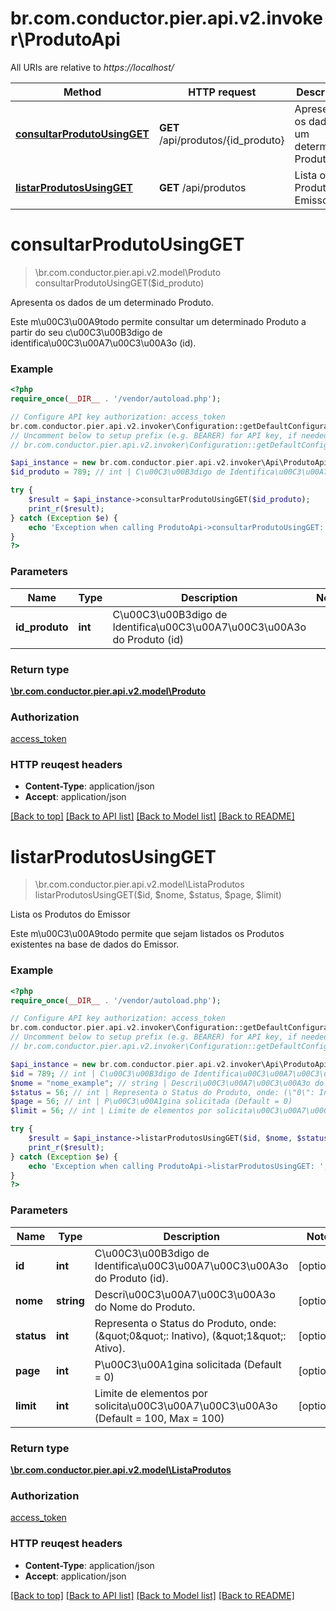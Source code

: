 # br.com.conductor.pier.api.v2.invoker\ProdutoApi

All URIs are relative to *https://localhost/*

Method | HTTP request | Description
------------- | ------------- | -------------
[**consultarProdutoUsingGET**](ProdutoApi.md#consultarProdutoUsingGET) | **GET** /api/produtos/{id_produto} | Apresenta os dados de um determinado Produto.
[**listarProdutosUsingGET**](ProdutoApi.md#listarProdutosUsingGET) | **GET** /api/produtos | Lista os Produtos do Emissor


# **consultarProdutoUsingGET**
> \br.com.conductor.pier.api.v2.model\Produto consultarProdutoUsingGET($id_produto)

Apresenta os dados de um determinado Produto.

Este m\u00C3\u00A9todo permite consultar um determinado Produto a partir do seu c\u00C3\u00B3digo de identifica\u00C3\u00A7\u00C3\u00A3o (id).

### Example 
```php
<?php
require_once(__DIR__ . '/vendor/autoload.php');

// Configure API key authorization: access_token
br.com.conductor.pier.api.v2.invoker\Configuration::getDefaultConfiguration()->setApiKey('access_token', 'YOUR_API_KEY');
// Uncomment below to setup prefix (e.g. BEARER) for API key, if needed
// br.com.conductor.pier.api.v2.invoker\Configuration::getDefaultConfiguration()->setApiKeyPrefix('access_token', 'BEARER');

$api_instance = new br.com.conductor.pier.api.v2.invoker\Api\ProdutoApi();
$id_produto = 789; // int | C\u00C3\u00B3digo de Identifica\u00C3\u00A7\u00C3\u00A3o do Produto (id)

try { 
    $result = $api_instance->consultarProdutoUsingGET($id_produto);
    print_r($result);
} catch (Exception $e) {
    echo 'Exception when calling ProdutoApi->consultarProdutoUsingGET: ', $e->getMessage(), "\n";
}
?>
```

### Parameters

Name | Type | Description  | Notes
------------- | ------------- | ------------- | -------------
 **id_produto** | **int**| C\u00C3\u00B3digo de Identifica\u00C3\u00A7\u00C3\u00A3o do Produto (id) | 

### Return type

[**\br.com.conductor.pier.api.v2.model\Produto**](Produto.md)

### Authorization

[access_token](../README.md#access_token)

### HTTP reuqest headers

 - **Content-Type**: application/json
 - **Accept**: application/json

[[Back to top]](#) [[Back to API list]](../README.md#documentation-for-api-endpoints) [[Back to Model list]](../README.md#documentation-for-models) [[Back to README]](../README.md)

# **listarProdutosUsingGET**
> \br.com.conductor.pier.api.v2.model\ListaProdutos listarProdutosUsingGET($id, $nome, $status, $page, $limit)

Lista os Produtos do Emissor

Este m\u00C3\u00A9todo permite que sejam listados os Produtos existentes na base de dados do Emissor. 

### Example 
```php
<?php
require_once(__DIR__ . '/vendor/autoload.php');

// Configure API key authorization: access_token
br.com.conductor.pier.api.v2.invoker\Configuration::getDefaultConfiguration()->setApiKey('access_token', 'YOUR_API_KEY');
// Uncomment below to setup prefix (e.g. BEARER) for API key, if needed
// br.com.conductor.pier.api.v2.invoker\Configuration::getDefaultConfiguration()->setApiKeyPrefix('access_token', 'BEARER');

$api_instance = new br.com.conductor.pier.api.v2.invoker\Api\ProdutoApi();
$id = 789; // int | C\u00C3\u00B3digo de Identifica\u00C3\u00A7\u00C3\u00A3o do Produto (id).
$nome = "nome_example"; // string | Descri\u00C3\u00A7\u00C3\u00A3o do Nome do Produto.
$status = 56; // int | Representa o Status do Produto, onde: (\"0\": Inativo), (\"1\": Ativo).
$page = 56; // int | P\u00C3\u00A1gina solicitada (Default = 0)
$limit = 56; // int | Limite de elementos por solicita\u00C3\u00A7\u00C3\u00A3o (Default = 100, Max = 100)

try { 
    $result = $api_instance->listarProdutosUsingGET($id, $nome, $status, $page, $limit);
    print_r($result);
} catch (Exception $e) {
    echo 'Exception when calling ProdutoApi->listarProdutosUsingGET: ', $e->getMessage(), "\n";
}
?>
```

### Parameters

Name | Type | Description  | Notes
------------- | ------------- | ------------- | -------------
 **id** | **int**| C\u00C3\u00B3digo de Identifica\u00C3\u00A7\u00C3\u00A3o do Produto (id). | [optional] 
 **nome** | **string**| Descri\u00C3\u00A7\u00C3\u00A3o do Nome do Produto. | [optional] 
 **status** | **int**| Representa o Status do Produto, onde: (\&quot;0\&quot;: Inativo), (\&quot;1\&quot;: Ativo). | [optional] 
 **page** | **int**| P\u00C3\u00A1gina solicitada (Default = 0) | [optional] 
 **limit** | **int**| Limite de elementos por solicita\u00C3\u00A7\u00C3\u00A3o (Default = 100, Max = 100) | [optional] 

### Return type

[**\br.com.conductor.pier.api.v2.model\ListaProdutos**](ListaProdutos.md)

### Authorization

[access_token](../README.md#access_token)

### HTTP reuqest headers

 - **Content-Type**: application/json
 - **Accept**: application/json

[[Back to top]](#) [[Back to API list]](../README.md#documentation-for-api-endpoints) [[Back to Model list]](../README.md#documentation-for-models) [[Back to README]](../README.md)

